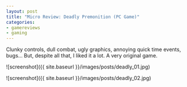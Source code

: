 ```yaml
---
layout: post
title: "Micro Review: Deadly Premonition (PC Game)"
categories:
- gamereviews
- gaming
---
```


Clunky controls, dull combat, ugly graphics, annoying quick time events, bugs... But, despite all that, I liked it a lot. A very original game.

![screenshot]({{ site.baseurl }}/images/posts/deadly_01.jpg)

![screenshot]({{ site.baseurl }}/images/posts/deadly_02.jpg)

